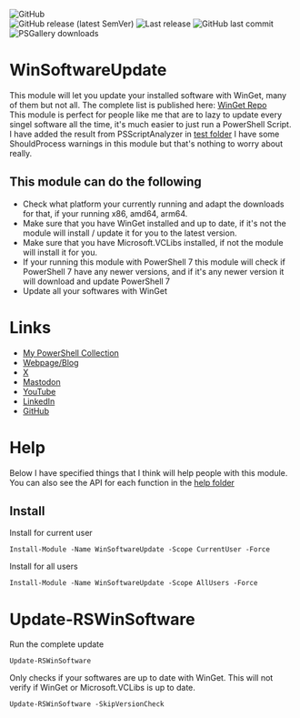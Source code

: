 ![GitHub](https://img.shields.io/github/license/rwidmark/WinSoftwareUpdate?style=plastic)  
![GitHub release (latest SemVer)](https://img.shields.io/github/v/release/rwidmark/WinSoftwareUpdate?sort=semver&style=plastic)  ![Last release](https://img.shields.io/github/release-date/rwidmark/WinSoftwareUpdate?style=plastic)
![GitHub last commit](https://img.shields.io/github/last-commit/rwidmark/WinSoftwareUpdate?style=plastic)  
![PSGallery downloads](https://img.shields.io/powershellgallery/dt/WinSoftwareUpdate?style=plastic)
  
# WinSoftwareUpdate
This module will let you update your installed software with WinGet, many of them but not all. The complete list is published here: [WinGet Repo](https://github.com/microsoft/winget-cli)  
This module is perfect for people like me that are to lazy to update every singel software all the time, it's much easier to just run a PowerShell Script.  
I have added the result from PSScriptAnalyzer in [test folder](https://github.com/rwidmark/WinSoftwareUpdate/tree/main/test) I have some ShouldProcess warnings in this module but that's nothing to worry about really.

## This module can do the following
- Check what platform your currently running and adapt the downloads for that, if your running x86, amd64, arm64.
- Make sure that you have WinGet installed and up to date, if it's not the module will install / update it for you to the latest version.
- Make sure that you have Microsoft.VCLibs installed, if not the module will install it for you.
- If your running this module with PowerShell 7 this module will check if PowerShell 7 have any newer versions, and if it's any newer version it will download and update PowerShell 7
- Update all your softwares with WinGet

# Links
* [My PowerShell Collection](https://github.com/rwidmark/PSCollection)
* [Webpage/Blog](https://widmark.dev)
* [X](https://twitter.com/widmark_robin)
* [Mastodon](https://mastodon.social/@rwidmark)
* [YouTube](https://www.youtube.com/@rwidmark)
* [LinkedIn](https://www.linkedin.com/in/rwidmark/)
* [GitHub](https://github.com/rwidmark)

# Help
Below I have specified things that I think will help people with this module.  
You can also see the API for each function in the [help folder](https://github.com/rwidmark/WinSoftwareUpdate/tree/main/help)

## Install
Install for current user
```
Install-Module -Name WinSoftwareUpdate -Scope CurrentUser -Force
```
  
Install for all users
```
Install-Module -Name WinSoftwareUpdate -Scope AllUsers -Force
```

# Update-RSWinSoftware
Run the complete update
````
Update-RSWinSoftware
````
  
Only checks if your softwares are up to date with WinGet. This will not verify if WinGet or Microsoft.VCLibs is up to date.
````
Update-RSWinSoftware -SkipVersionCheck
````


